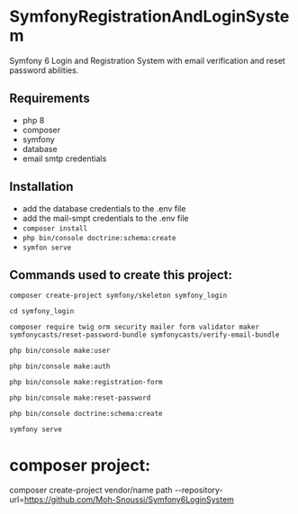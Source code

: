 # SymfonyRegistrationAndLoginSystem

Symfony 6 Login and Registration System with email verification and reset password abilities.

## Requirements
- php 8
- composer
- symfony
- database
- email smtp credentials

## Installation

- add the database credentials to the .env file
- add the mail-smpt credentials to the .env file
- `composer install`
- `php bin/console doctrine:schema:create`
- `symfon serve`


## Commands used to create this project:
`composer create-project symfony/skeleton symfony_login`

`cd symfony_login`

`composer require twig orm security mailer form validator maker symfonycasts/reset-password-bundle symfonycasts/verify-email-bundle`

`php bin/console make:user`

`php bin/console make:auth`

`php bin/console make:registration-form`

`php bin/console make:reset-password`

`php bin/console doctrine:schema:create`

`symfony serve`

# composer project:
composer create-project vendor/name path --repository-url=https://github.com/Moh-Snoussi/Symfony6LoginSystem